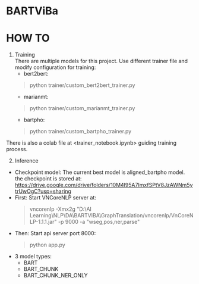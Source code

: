 # BARTViBa

# HOW TO

1. Training   
There are multiple models for this project. Use different trainer file and modify configuration for training:
    * bert2bert: 
    >python trainer/custom_bert2bert_trainer.py   
    * marianmt: 
    >python trainer/custom_marianmt_trainer.py   
    * bartpho:
    >python trainer/custom_bartpho_trainer.py   
   
There is also a colab file at <trainer_notebook.ipynb> guiding training process.


2. Inference   
* Checkpoint model: 
  The current best model is aligned_bartpho model. the checkpoint is stored at: https://drive.google.com/drive/folders/10M4l95A7ImxfSPtV8JzAWNm5ytrUwOgC?usp=sharing  
* First: Start VNCoreNLP server at:
    >vncorenlp -Xmx2g "D:\AI Learning\NLP\DA\BARTVIBA\GraphTranslation/vncorenlp/VnCoreNLP-1.1.1.jar" -p 9000 -a "wseg,pos,ner,parse"
* Then:  Start api server port 8000:
    >python app.py
* 3 model types:
    * BART
    * BART_CHUNK
    * BART_CHUNK_NER_ONLY